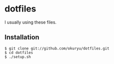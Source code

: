 dotfiles
========

I usually using these files.

Installation
------------

    $ git clone git://github.com/okuryu/dotfiles.git
    $ cd dotfiles
    $ ./setup.sh

